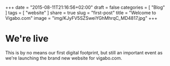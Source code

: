 +++
date = "2015-08-11T21:16:56+02:00"
draft = false
categories = [ "Blog" ]
tags = [ "website" ]
share = true
slug = "first-post"
title = "Welcome to Vigabo.com"
image = "img/KJyFV5SZSweiYGhMhrqC_MD4817.jpg"
+++

# We're live

This is by no means our first digital footprint, but still an important event
as we're launching the brand new website for vigabo.com.
